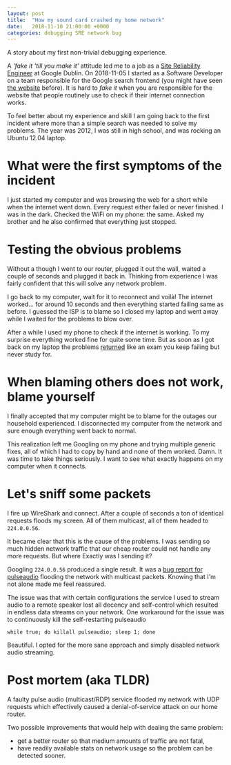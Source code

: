 ```yaml
---
layout: post
title:  "How my sound card crashed my home network"
date:   2018-11-10 21:00:00 +0000
categories: debugging SRE network bug
---
```


A story about my first non-trivial debugging experience.

A _'fake it \'till you make it'_ attitude led me to a job as a [Site Reliability
Engineer][GoogleSRE] at Google Dublin. On 2018-11-05 I started as a Software
Developer on a team responsible for the Google search frontend (you might have
seen [the website][GoogleSearch] before). It is hard to _fake it_ when you are
responsible for the website that people routinely use to check if their internet
connection works.

To feel better about my experience and skill I am going back to the first
incident where more than a simple search was needed to solve my problems. The
year was 2012, I was still in high school, and was rocking an Ubuntu 12.04
laptop.

# What were the first symptoms of the incident

I just started my computer and was browsing the web for a short while when the
internet went down. Every request either failed or never finished. I was in the
dark. Checked the WiFi on my phone: the same. Asked my brother and he also
confirmed that everything just stopped.

# Testing the obvious problems

Without a though I went to our router, plugged it out the wall, waited a couple
of seconds and plugged it back in. Thinking from experience I was fairly
confident that this will solve any network problem.

I go back to my computer, wait for it to reconnect and voilà! The internet
worked... for around 10 seconds and then everything started failing same as
before. I guessed the ISP is to blame so I closed my laptop and went away while
I waited for the problems to blow over.

After a while I used my phone to check if the internet is working. To my
surprise everything worked fine for quite some time. But as soon as I got back
on my laptop the problems [returned][repeatGIF] like an exam you keep failing
but never study for.

# When blaming others does not work, blame yourself

I finally accepted that my computer might be to blame for the outages our
household experienced. I disconnected my computer from the network and sure
enough everything went back to normal.

This realization left me Googling on my phone and trying multiple generic fixes,
all of which I had to copy by hand and none of them worked. Damn. It was time to
take things seriously. I want to see what exactly happens on my computer when it
connects.

# Let's sniff some packets

I fire up WireShark and connect. After a couple of seconds a ton of identical
requests floods my screen. All of them multicast, all of them headed to
`224.0.0.56`.

It became clear that this is the cause of the problems. I was sending so much
hidden network traffic that our cheap router could not handle any more requests.
But where Exactly was I sending it?

Googling `224.0.0.56` produced a single result. It was a [bug report for
pulseaudio][bugReport] flooding the network with multicast packets. Knowing that
I'm not alone made me feel reassured.

The issue was that with certain configurations the service I used to stream
audio to a remote speaker lost all decency and self-control which resulted in
endless data streams on your network.  One workaround for the issue was to
continuously kill the self-restarting pulseaudio

```
while true; do killall pulseaudio; sleep 1; done
```

Beautiful. I opted for the more sane approach and simply disabled network audio
streaming.


# Post mortem (aka TLDR)

A faulty pulse audio (multicast/RDP) service flooded my network with UDP
requests which effectively caused a denial-of-service attack on our home router.

Two possible improvements that would help with dealing the same problem:
* get a better router so that medium amounts of traffic are not fatal,
* have readily available stats on network usage so the problem can be detected sooner.


[GoogleSearch]: https://www.google.com
[GoogleSRE]: https://landing.google.com/sre/
[littleGIF]: https://media.giphy.com/media/3o6Zt5osQGe9Nk3D4A/giphy.gif
[repeatGIF]: https://media.giphy.com/media/3o85xKfKHgdPsdDH44/giphy.gif
[bugReport]: https://bugs.launchpad.net/ubuntu/+source/pulseaudio/+bug/411688
